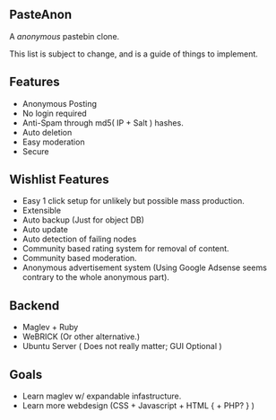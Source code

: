 PasteAnon
---
A _anonymous_ pastebin clone.  

This list is subject to change, and is a guide of things to implement.

Features
---
* Anonymous Posting
* No login required
* Anti-Spam through md5( IP + Salt ) hashes.
* Auto deletion
* Easy moderation
* Secure

Wishlist Features
---
* Easy 1 click setup for unlikely but possible mass production.
* Extensible
* Auto backup (Just for object DB)
* Auto update
* Auto detection of failing nodes
* Community based rating system for removal of content.
* Community based moderation.
* Anonymous advertisement system (Using Google Adsense seems contrary to the whole anonymous part).

Backend
---
* Maglev + Ruby
* WeBRICK (Or other alternative.)
* Ubuntu Server ( Does not really matter; GUI Optional )

Goals
---
* Learn maglev w/ expandable infastructure.
* Learn more webdesign (CSS + Javascript + HTML { + PHP? } )

